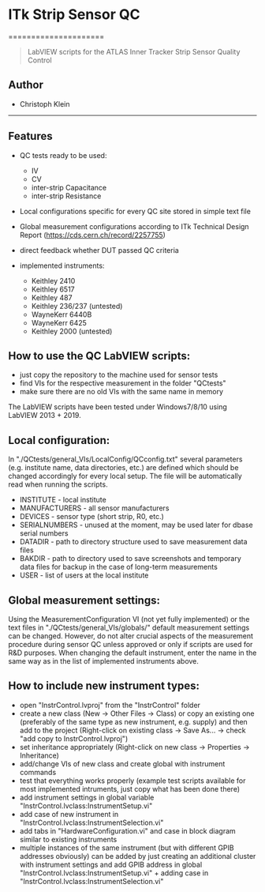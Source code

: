 # ITk Strip Sensor QC
=====================

> LabVIEW scripts for the ATLAS Inner Tracker Strip Sensor Quality Control

## Author
*	Christoph Klein

---------------------------------------------------------------------------------------
## Features

*	QC tests ready to be used: 
	*	IV
	*	CV
	*	inter-strip Capacitance
	*	inter-strip Resistance

*	Local configurations specific for every QC site stored in simple text file

*	Global measurement configurations according to ITk Technical Design Report (https://cds.cern.ch/record/2257755)

*	direct feedback whether DUT passed QC criteria

*	implemented instruments:
	*	Keithley 2410
	*	Keithley 6517
	*	Keithley 487
	*	Keithley 236/237	(untested)
	*	WayneKerr 6440B
	*	WayneKerr 6425
	*	Keithley 2000	(untested)
	

## How to use the QC LabVIEW scripts:
*	just copy the repository to the machine used for sensor tests
*	find VIs for the respective measurement in the folder "QCtests"
*	make sure there are no old VIs with the same name in memory

The LabVIEW scripts have been tested under Windows7/8/10 using LabVIEW 2013 + 2019.


## Local configuration:
In "./QCtests/general_VIs/LocalConfig/QCconfig.txt" several parameters (e.g. institute name, data directories, etc.) are defined which should be changed accordingly for every local setup.
The file will be automatically read when running the scripts.
*	INSTITUTE - local institute
*	MANUFACTURERS - all sensor manufacturers
*	DEVICES - sensor type (short strip, R0, etc.)
*	SERIALNUMBERS - unused at the moment, may be used later for dbase serial numbers
*	DATADIR - path to directory structure used to save measurement data files
*	BAKDIR - path to directory used to save screenshots and temporary data files for backup in the case of long-term measurements
*	USER - list of users at the local institute


## Global measurement settings:
Using the MeasurementConfiguration VI (not yet fully implemented) or the text files in "./QCtests/general_VIs/globals/" default measurement settings can be changed.
However, do not alter crucial aspects of the measurement procedure during sensor QC unless approved or only if scripts are used for R&D purposes.
When changing the default instrument, enter the name in the same way as in the list of implemented instruments above.

## How to include new instrument types:
*	open "InstrControl.lvproj" from the "InstrControl" folder
*	create a new class (New -> Other Files -> Class) or copy an existing one (preferably of the same type as new instrument, e.g. supply) and then add to the project (Right-click on existing class -> Save As... -> check "add copy to InstrControl.lvproj")
*	set inheritance appropriately (Right-click on new class -> Properties -> Inheritance)
*	add/change VIs of new class and create global with instrument commands
*	test that everything works properly (example test scripts available for most implemented intruments, just copy what has been done there)
*	add instrument settings in global variable "InstrControl.lvclass:InstrumentSetup.vi"
*	add case of new instrument in "InstrControl.lvclass:InstrumentSelection.vi"
*	add tabs in "HardwareConfiguration.vi" and case in block diagram similar to existing instruments
*	multiple instances of the same instrument (but with different GPIB addresses obviously) can be added by just creating an additional cluster with instrument settings and add GPIB address in global "InstrControl.lvclass:InstrumentSetup.vi" + adding case in "InstrControl.lvclass:InstrumentSelection.vi"

